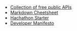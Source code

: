 * [Collection of free public APIs](https://github.com/public-apis/public-apis)
* [Markdown Cheetsheet](https://github.com/tchapi/markdown-cheatsheet/blob/master/README.md)
* [Hachathon Starter](https://github.com/sahat/hackathon-starter)
* [Developer Manifesto](https://www.git-tower.com/blog/developer-manifesto/)
